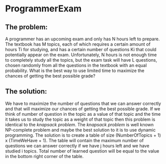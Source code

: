 # ProgrammerExam
## The problem:
A programmer has an upcoming exam and only has N hours left to prepare. The textbook has M topics, each of which requires a certain amount of hours Ti for studying, and has a certain number of questions Ki that could potentially appear on the exam. Unfortunately, N hours is not enough time to completely study all the topics, but the exam task will have L questions, chosen randomly from all the questions in the textbook with an equal probability. What is the best way to use limited time to maximize the chances of getting the best possible grade?

## The solution:
We have to maximize the number of questions that we can answer correctly and that will maximize our chances of getting the best possible grade.
If we think of number of question in the topic as a value of that topic and the time it takes us to study the topic as a weight of that topic then this problem is identical to the *knapsack problem*.
The *knapsack problem* is well known NP-complete problem and maybe the best solution to it is to use dynamic programming.
The solution is to create a table of size (NumberOfTopics + 1) x (TimeWeHave + 1).
The table will contain the maximum number of questions we can answer correctly if we have j hours left and we have studied i topics.
Total number of learned question will be equal to the value in the bottom right corner of the table.
